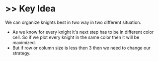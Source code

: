# >> Key Idea

We can organize knights best in two way in two different situation.
* As we know for every knight it's next step has to be in different color cell. So if we plot every knight in the same color then it will   be maximized.
* But if row or column size is less then 3 then we need to change our strategy.
